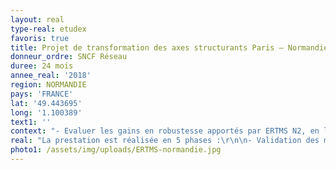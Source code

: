 ```yaml
---
layout: real
type-real: etudex
favoris: true
title: Projet de transformation des axes structurants Paris – Normandie
donneur_ordre: SNCF Réseau
duree: 24 mois
annee_real: '2018'
region: NORMANDIE
pays: 'FRANCE'
lat: '49.443695'
long: '1.100389'
text1: ''
context: "- Evaluer les gains en robustesse apportés par ERTMS N2, en lieu et place de la signalisation latérale ;\r\n\n- Définir les programmes d’investissements à mener sur le périmètre régional, pour les deux horizons d’étude : EOLE puis pré-LNPN ;\r\n\n- Alimenter un éventuel futur bilan socio-économique relatif à l’opération de déploiement d’ERTMS N2."
real: "La prestation est réalisée en 5 phases :\r\n\n- Validation des modèles dynamiques et d’ERTMS N2\r\n\n- Construction de la référence à l’horizon EOLE\r\n\n- Etude du déploiement d’ERTMS N2 sur Paris – Le Havre et d’autres aménagements (optimisation du BAL, relèvements de vitesse)\r\n\n- Etude l’impact de l’évolution des dessertes à l’horizon « pré-LNPN » et de l’ouvrage dénivelé en avant-gare de Paris St Lazare.\r\n\n- Etude du déploiement d’ERTMS N2 sur Mantes- la-Jolie – Cherbourg."
photo1: /assets/img/uploads/ERTMS-normandie.jpg
---
```


